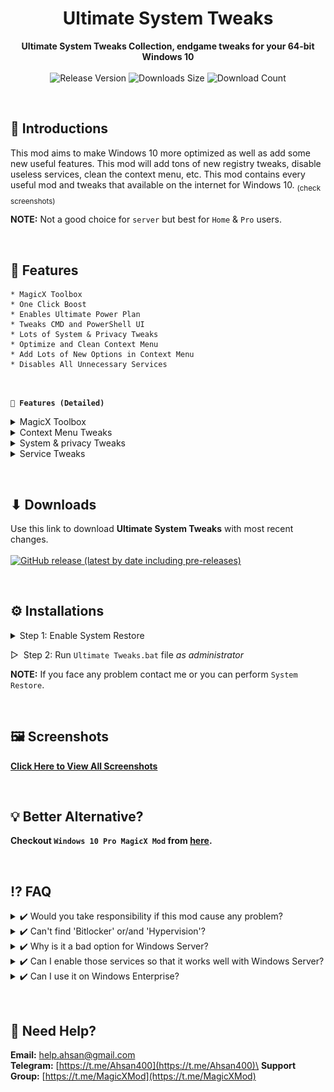 <!-- 
  TODO:
      1. Add separate section for "Troubleshooting".
      2. Add "Latest Release Date".
      3. Add more FAQ
      4. Improve Download Button [Minor]
-->

<h1 align="center">Ultimate System Tweaks</h1>
<div align="center">
  <strong>Ultimate System Tweaks Collection, endgame tweaks for your 64-bit Windows 10</strong>
</div>
<br>
<div align="center">
  <!-- Release Version -->
    <img src="https://img.shields.io/github/tag/Ahsan40/Win10-Ultimate-System-Tweaks?color=blue&label=Release&style=for-the-badge" alt="Release Version" />
  <!-- Last Updated (Does not show Date, Only month and year)-->
    <!-- <img src="https://img.shields.io/github/release-date/Ahsan40/Win10-Ultimate-System-Tweaks?color=green&label=Updated&style=for-the-badge" alt="Release Date" /> -->
  <!-- Downloads Size -->
    <img src="https://img.shields.io/github/repo-size/Ahsan40/Win10-Ultimate-System-Tweaks?color=orange&label=Size&style=for-the-badge" alt="Downloads Size" />
  <!-- Download counts -->
    <img src="https://img.shields.io/github/downloads/Ahsan40/Win10-Ultimate-System-Tweaks/total?color=green&style=for-the-badge" alt="Download Count" />
</div>


&nbsp;
&nbsp;
## 💠 **Introductions**
  This mod aims to make Windows 10 more optimized as well as add some new useful features. This mod will add tons of new registry tweaks, disable useless services, clean the context menu, etc. This mod contains every useful mod and tweaks that available on the internet for Windows 10. <sub>(check screenshots)</sub>
  
  **NOTE:** Not a good choice for `server` but best for `Home` & `Pro` users.

&nbsp;
&nbsp;
## 📜 **Features**
    * MagicX Toolbox
    * One Click Boost
    * Enables Ultimate Power Plan
    * Tweaks CMD and PowerShell UI
    * Lots of System & Privacy Tweaks
    * Optimize and Clean Context Menu
    * Add Lots of New Options in Context Menu
    * Disables All Unnecessary Services

&nbsp;

**`🔹 Features (Detailed)`**

<details>
  <summary> MagicX Toolbox</summary>

    * Option for "After Update Tweaks" to apply after updating windows
    * Option To Control UI Changes
    * Option To Control Context Menu
    * Option To Control Some System Optimization
    * Option To Control Windows Update Settings
    * Option To Downloads Lots of Apps and Mods
    * Option To Update Toolbox via OTA
    * There are tons of features, In short you can control everything of your OS from here
</details>

<details>
  <summary> Context Menu Tweaks</summary>

    * Removed Scan With Windows Defender
    * Removed Compability Troubleshooting
    * Removed Restore Previous Season
    * Removed Share From Context Menu
    * Removed Give Access
    * Removed Include In Library
    * Removed Open As Portable Device
    * Removed Bitlocker Options
    * Removed Burn Disc Image
    * Removed Print
    * Removed Cast To Device
    * Removed Include In Library From Context Menu
    * Removed Unnecessary File Type From New Context Menu
    * Removed Library From Windows Explorer Side-tab
    * Removed Family Group From Windows Explorer Side-tab
    * Removed Network From Windows Explorer Side-tab
    Note: All the above options can be re-added or removed from Toolbox

    * Added Open Advanced CMD Here (shift)
    * Added Open Advanced PowerShell Here (shift)
    * Added Advanced Personalize Settings
    * Added "Kill Not Responding Tasks" In Tools
    * Added "Delete Temp Files" In Tools
    * Added "Restart Windows Explorer" In Tools
    * Added "Clean Ram Memory" In Tools
    * Added "Clear Clipboard" In Tools
    * Added "Edit HOSTS File" In Tools
    * Added "Empty Recycle Bin" In Tools
    * Added "Show Hide Hidden Items" In Tools
    * Added "Show Hide Super Hidden Items" In Tools
    * Added "Show/hide File Extension" In Tools
    * Added "Computer Management" In System Tools
    * Added "Task Manager" In System Tools
    * Added "Local Group Policy Editor" In System Tools
    * Added "Registry Editor" In System Tools
    * Added "Run" In System Tools
    * Added "Programs & Features" In System Tools
    * Added "Registry Editor" In System Tools
    * Added "msconfig" In System Tools
    * Added "Device Manager" In System Tools
    * Added "Services" In System Tools
    * Added "Control Panel" In System Tools
    * Added "Administrative Tools" To Right Click On This PC
    * Added "Control Panel" To Right Click On This PC
    * Added "Device Manager" To Right Click On This PC
    * Added "Disk Management" To Right Click On This PC
    * Added "Local Group Policy Editor" To Right Click On This PC
    * Added "Programs & Features" To Right Click On This PC
    * Added "Registry Editor" To Right Click On This PC
    * Added "Services" To Right Click On This PC
    * Added "Safe Mode Menu" To Right Click On This PC
    * Added "Tools Menu" To Right Click On This PC
    * Added "System Tools Menu" To Right Click On This PC
    * Added "Turn Off Options" To Right Click On This PC
    * Added "Take Ownership" To All Files
    * Added "Block Access" To All Files
    * Added "Change Icon" To Folder And Drives
    * Added "Copy Folder Content List" To All Files
    * Added "Permanently Delete" To All Files
    * Added "Add To Firewall" To exe Files
    * Added "Delete From Firewall" To exe Files
    * Added "Disk Cleanup" To Drives
    * Added "Windows Batch File" In New Context Menu
    * Added "Windows Command Script" In New Context Menu
    * Added "HTML Document" In New Context Menu
    * Added "PowerShell Script" In New Context Menu
    * Added "Python File" In New Context Menu
    * Added "Registry Entry" In New Context Menu
    * Added "C/C++ File" In New Context Menu
    * Added "JavaScript" In New Context Menu
    * Added "VBscript File" In New Context Menu
    * Added "XML Document" In New Context Menu
    * And much more that I forgot
</details>

<details>
  <summary> System & privacy Tweaks</summary>

    * Added Additional Windows Search Tweaks
    * Added Edge Patches
    * Added Location Tweaks
    * Added Notepad Tweaks
    * Added OneDrive Tweaks
    * Disabled Add Frequent Files From Quick Access
    * Disabled Add Frequent Folders From Quick Access
    * Disabled Activity History
    * Disabled Ads From Windows Store
    * Disabled Advertising With Bluetooth
    * Disabled Advertising Info
    * Disabled App Telemetry
    * Disabled Apps And Icons Auto Update
    * Disabled Audio File Preview To Improved Response Time
    * Disabled Auto Game Mode
    * Disabled Bing Searches
    * Disabled BSOD Automatic Restart
    * Disabled Camera In Lockscreen
    * Disabled Component Based Log
    * Disabled Conducting Experiment
    * Disabled Customer Experience Improvement
    * Disabled Data Collections
    * Disabled Delta Package Expander Log
    * Disabled Downloaded Files From Being Blocked
    * Disabled Feedback Reminder
    * Disabled Game Bar Tips
    * Disabled Gamebar
    * Disabled Get Suggestion When Using Windows
    * Disabled Handwriting Data Sharing
    * Disabled Handwriting Error Reporting
    * Disabled Hiberboot
    * Disabled Hibernate
    * Disabled Include Drivers In Windows Update
    * Disabled Let Apps Use Advertising Id
    * Disabled Lockscreen Fun Facts, Tips
    * Disabled Logging
    * Disabled Map Data Auto Download
    * Disabled MS Products Auto Update
    * Disabled Narrator
    * Disabled Narrator Online Services
    * Disabled Office Telemetry Or Data Collection For Telemetry Agent
    * Disabled Online Tips And Help For Settings App
    * Disabled Prompt for Admin Privileges
    * Disabled Reserved Storage
    * Disabled Search For Associated In Windows Store
    * Disabled Show Me Tips About Windows
    * Disabled Show Suggestions On Start
    * Disabled Store App Auto Install
    * Disabled Suggested Content In Settings
    * Disabled Suggestions In Timeline
    * Disabled Sync as Default
    * Disabled System Log
    * Disabled Text Message Cloud Backup
    * Disabled Thumbsdb On Network Drives
    * Disabled Transmission Of Typing Info
    * Disabled User Account Login Activity Log
    * Disabled Video File Preview To Improved Response Time
    * Disabled Wcmp Policy
    * Disabled Wd Malware Report Collection
    * Disabled Wd Smart Screen
    * Disabled Wd Submitting Sample Data To Ms
    * Disabled Web Or Being Search (Can be change through Toolbox)
    * Disabled Wfpdiag Etl Log
    * Disabled Windows Error Reporting
    * Disabled Windows Explorer Ads
    * Disabled Windows Feedback
    * Disabled Windows Speech Update
    * Disabled Windows Update Peer & Peernet
    * Disabled Windows Welcome Experienc
    * Enabled Checkbox as Default
    * Enabled Clear Pagefile At Shutdown
    * Enabled Force Use 99% Internet Bandwidth
    * Enabled Full Tpm Owner Authorization
    * Enabled Hidden Files as Default
    * Enabled Long Path
    * Enabled Numlock When Login
    * Enabled Show File Extensions as Default
    * Hide Libraries In Navigation Pane (Can be change through Toolbox)
    * Notify Before Downloading And Installing Updates
    * Prevent Content Delivery Manager From Reverting Feature Configuration
    * Prevent Using Location In Windows Search
    * Prevent Windows 10 From Downloading App Updates Automatically
    * Removed "3D Objects" from File Explorer
    * Removed "_shortcut" suffix from New shortcut
    * Set Do This For All Current Items Checkbox By Default
    * There were lot more but I lost track of them
</details>

<details>
  <summary> Service Tweaks</summary>

    * BitLocker Drive Encryption Service (BDESVC) - Manual -> Disabled
    * Offline Files (CscService) - Manual -> Disabled
    * Device Management Wireless Application Protocol (WAP) Push message Routing Service (dmwappushservice) - Manual -> Disabled
    * Fax (Fax) - Manual -> Disabled
    * Windows Camera Frame Server (FrameServer) - Manual -> Disabled
    * HV Host Service (HvHost) - Manual -> Disabled
    * Geolocation Service (lfsvc) - Manual -> Disabled
    * TCP/IP NetBIOS Helper (lmhosts) - Manual -> Disabled
    * Microsoft iSCSI Initiator Service (MSiSCSI) - Manual -> Disabled
    * Program Compatibility Assistant Service (PcaSvc) - Manual -> Disabled
    * BranchCache (PeerDistSvc) - Manual -> Disabled
    * Phone Service (PhoneSvc) - Manual -> Disabled
    * Remote Procedure Call (RPC) Locator (RpcLocator) - Manual -> Disabled
    * Smart Card (SCardSvr) - Manual -> Disabled
    * Smart Card Device Enumeration Service (ScDeviceEnum) - Manual -> Disabled
    * Smart Card Removal Policy (SCPolicySvc) - Manual -> Disabled
    * Payments and NFC/SE Manager (SEMgrSvc) - Manual -> Disabled
    * Sensor Data Service (SensorDataService) - Manual -> Disabled
    * Sensor Service (SensorService) - Manual -> Disabled
    * Sensor Monitoring Service (SensrSvc) - Manual -> Disabled
    * Internet Connection Sharing (ICS) (SharedAccess) - Manual -> Disabled
    * Microsoft Windows SMS Router Service. (SmsRouter) - Manual -> Disabled
    * SNMP Trap (SNMPTRAP) - Manual -> Disabled
    * Touch Keyboard and Handwriting Panel Service (TabletInputService) - Manual -> Disabled
    * Distributed Link Tracking Client (TrkWks) - Auto -> Disabled
    * Hyper-V Guest Service Interface (vmicguestinterface) - Manual -> Disabled
    * Hyper-V Heartbeat Service (vmicheartbeat) - Manual -> Disabled
    * Hyper-V Data Exchange Service (vmickvpexchange) - Manual -> Disabled
    * Hyper-V Remote Desktop Virtualization Service (vmicrdv) - Manual -> Disabled
    * Hyper-V Guest Shutdown Service (vmicshutdown) - Manual -> Disabled
    * Hyper-V Time Synchronization Service (vmictimesync) - Manual -> Disabled
    * Hyper-V PowerShell Direct Service (vmicvmsession) - Manual -> Disabled
    * Hyper-V Volume Shadow Copy Requestor (vmicvss) - Manual -> Disabled
    * Windows Remote Management (WS-Management) (WinRM) - Manual -> Disabled
    * Xbox Accessory Management Service (XboxGipSvc) - Manual -> Disabled
</details>

&nbsp;
&nbsp;

## ⬇ **Downloads**
</strong>Use this link to download **Ultimate System Tweaks** with most recent changes.</strong>
<br>
<br>
<a href="https://github.com/Ahsan40/Win10-Ultimate-System-Tweaks/releases"><img alt="GitHub release (latest by date including pre-releases)" src="https://img.shields.io/github/downloads-pre/Ahsan40/Win10-Ultimate-System-Tweaks/latest/total?color=red&label=Download%20latest&style=for-the-badge"></a>

&nbsp;
## ⚙️ **Installations**
<details>
  <summary> Step 1: Enable System Restore</summary>
<center>
<img src="Instructions/1.jpg" alt="Step 1" />
<img src="Instructions/2.jpg" alt="Step 2" />
<img src="Instructions/3.jpg" alt="Step 3" />
</center>

&nbsp;

**NOTE:** `Max Usage` can be different depends on your system drive size. But make sure it's 4GB or bigger.

&nbsp;
</details>

&#9655;&nbsp; Step 2: Run `Ultimate Tweaks.bat` file _as administrator_
<br>

**NOTE:** If you face any problem contact me or you can perform `System Restore`.

&nbsp;
## 🖼️ **Screenshots**
<strong><a href="https://magicxmod.github.io/screenshots" target="_blank" rel="noopener">Click Here to View All Screenshots</a></strong>

&nbsp;
## 💡 **Better Alternative?**
<strong>Checkout `Windows 10 Pro MagicX Mod` from <a href="https://magicxmod.github.io/" target="_blank" rel="noopener">here</a>.</strong>

&nbsp;
## ⁉️ **FAQ**
</details>
<details>
  <summary> ✔️ Would you take responsibility if this mod cause any problem?</summary>
<br>
  &nbsp; &nbsp; &nbsp;🅰️ Nope, that's out of the question.

</details>
<details>
  <summary> ✔️ Can't find 'Bitlocker' or/and 'Hypervision'?</summary>
<br>
  &nbsp; &nbsp; &nbsp;🅰️ I've disabled them. You've to enable them from services settings.

  **Steps:**
  1. press `Win + R` and type `services.msc` then hit `Enter`,&nbsp;  
      &nbsp; **`Or`**&nbsp; &nbsp;  Right click > System Tools > Services.
  2. Enable all services named with `bitlocker`/`hyper`.

</details>
<details>
  <summary> ✔️ Why is it a bad option for Windows Server?</summary>
<br>
  &nbsp; &nbsp; &nbsp;🅰️ Because I have disable many services that are essential to run a server.  

</details>
<details>
  <summary> ✔️ Can I enable those services so that it works well with Windows Server?</summary>
<br>
  &nbsp; &nbsp; &nbsp;🅰️ Yes, but you've to do it on your own, I won't be able to help you with that.

</details>
<details>
  <summary> ✔️ Can I use it on Windows Enterprise?</summary>
<br>
  &nbsp; &nbsp; &nbsp;🅰️ Sure.

</details>

&nbsp;
## 🔆 **Need Help?**
**Email:** [help.ahsan@gmail.com](mailto:help.ahsan@gmail.com)\
**Telegram:** [https://t.me/Ahsan400](https://t.me/Ahsan400)\
**Support Group:** [https://t.me/MagicXMod](https://t.me/MagicXMod)

